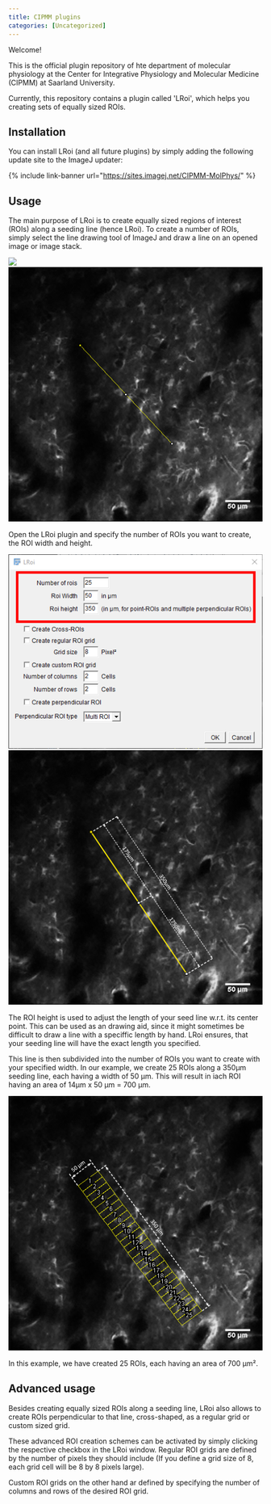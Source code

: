 ```yaml
---
title: CIPMM plugins
categories: [Uncategorized]
---
```


Welcome!

This is the official plugin repository of hte department of molecular physiology at the Center for Integrative Physiology and Molecular Medicine (CIPMM) at Saarland University.

Currently, this repository contains a plugin called 'LRoi', which helps you creating sets of equally sized ROIs.

## Installation

You can install LRoi (and all future plugins) by simply adding the following update site to the ImageJ updater:

{% include link-banner url="https://sites.imagej.net/CIPMM-MolPhys/" %}

## Usage

The main purpose of LRoi is to create equally sized regions of interest (ROIs) along a seeding line (hence LRoi). To create a number of ROIs, simply select the line drawing tool of ImageJ and draw a line on an opened image or image stack.

![](/media/linetool.png) ![](/media/plugins/seedingline.png)

Open the LRoi plugin and specify the number of ROIs you want to create, the ROI width and height.

![](/media/plugins/lroi-example.png) ![](/media/plugins/lroi-length.png)

The ROI height is used to adjust the length of your seed line w.r.t. its center point. This can be used as an drawing aid, since it might sometimes be difficult to draw a line with a speciffic length by hand. LRoi ensures, that your seeding line will have the exact length you specified.

This line is then subdivided into the number of ROIs you want to create with your specified width. In our example, we create 25 ROIs along a 350µm seeding line, each having a width of 50 µm. This will result in iach ROI having an area of 14µm x 50 µm = 700 µm.

![](/media/plugins/rois-example.png)

In this example, we have created 25 ROIs, each having an area of 700 µm².

## Advanced usage

Besides creating equally sized ROIs along a seeding line, LRoi also allows to create ROIs perpendicular to that line, cross-shaped, as a regular grid or custom sized grid.

These advanced ROI creation schemes can be activated by simply clicking the respective checkbox in the LRoi window. Regular ROI grids are defined by the number of pixels they should include (If you define a grid size of 8, each grid cell will be 8 by 8 pixels large).

Custom ROI grids on the other hand ar defined by specifying the number of columns and rows of the desired ROI grid.
